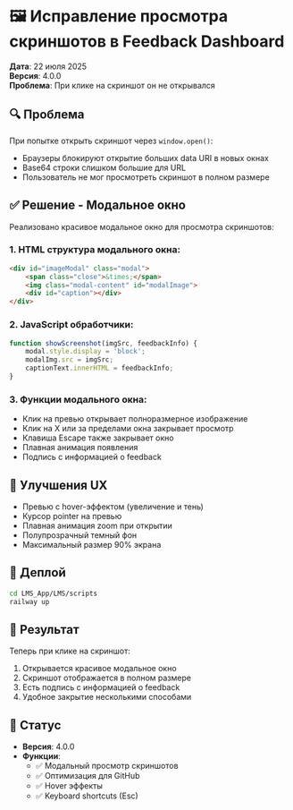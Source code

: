 # 🖼️ Исправление просмотра скриншотов в Feedback Dashboard

**Дата**: 22 июля 2025  
**Версия**: 4.0.0  
**Проблема**: При клике на скриншот он не открывался

## 🔍 Проблема

При попытке открыть скриншот через `window.open()`:
- Браузеры блокируют открытие больших data URI в новых окнах
- Base64 строки слишком большие для URL
- Пользователь не мог просмотреть скриншот в полном размере

## ✅ Решение - Модальное окно

Реализовано красивое модальное окно для просмотра скриншотов:

### 1. HTML структура модального окна:
```html
<div id="imageModal" class="modal">
    <span class="close">&times;</span>
    <img class="modal-content" id="modalImage">
    <div id="caption"></div>
</div>
```

### 2. JavaScript обработчики:
```javascript
function showScreenshot(imgSrc, feedbackInfo) {
    modal.style.display = 'block';
    modalImg.src = imgSrc;
    captionText.innerHTML = feedbackInfo;
}
```

### 3. Функции модального окна:
- Клик на превью открывает полноразмерное изображение
- Клик на X или за пределами окна закрывает просмотр
- Клавиша Escape также закрывает окно
- Плавная анимация появления
- Подпись с информацией о feedback

## 🎨 Улучшения UX

- Превью с hover-эффектом (увеличение и тень)
- Курсор pointer на превью
- Плавная анимация zoom при открытии
- Полупрозрачный темный фон
- Максимальный размер 90% экрана

## 🚀 Деплой

```bash
cd LMS_App/LMS/scripts
railway up
```

## 📱 Результат

Теперь при клике на скриншот:
1. Открывается красивое модальное окно
2. Скриншот отображается в полном размере
3. Есть подпись с информацией о feedback
4. Удобное закрытие несколькими способами

## 🎯 Статус

- **Версия**: 4.0.0
- **Функции**: 
  - ✅ Модальный просмотр скриншотов
  - ✅ Оптимизация для GitHub
  - ✅ Hover эффекты
  - ✅ Keyboard shortcuts (Esc) 